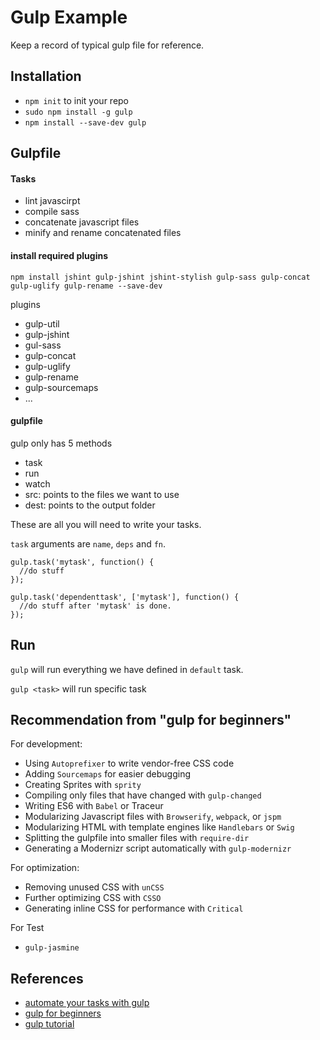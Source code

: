 # Gulp Example

Keep a record of typical gulp file for reference.

## Installation

- `npm init` to init your repo
- `sudo npm install -g gulp`
- `npm install --save-dev gulp`

## Gulpfile

#### Tasks

- lint javascirpt
- compile sass
- concatenate javascript files
- minify and rename concatenated files

#### install required plugins

```
npm install jshint gulp-jshint jshint-stylish gulp-sass gulp-concat gulp-uglify gulp-rename --save-dev 
```

plugins

- gulp-util
- gulp-jshint
- gul-sass
- gulp-concat
- gulp-uglify
- gulp-rename
- gulp-sourcemaps
- ...

#### gulpfile

gulp only has 5 methods

- task
- run
- watch
- src: points to the files we want to use
- dest: points to the output folder

These are all you will need to write your tasks.

`task` arguments are `name`, `deps` and `fn`.

```
gulp.task('mytask', function() {
  //do stuff
});

gulp.task('dependenttask', ['mytask'], function() {
  //do stuff after 'mytask' is done.
});
```

## Run

`gulp` will run everything we have defined in `default` task.

`gulp <task>` will run specific task

## Recommendation from "gulp for beginners"

For development:

- Using `Autoprefixer` to write vendor-free CSS code
- Adding `Sourcemaps` for easier debugging
- Creating Sprites with `sprity`
- Compiling only files that have changed with `gulp-changed`
- Writing ES6 with `Babel` or Traceur
- Modularizing Javascript files with `Browserify`, `webpack`, or `jspm`
- Modularizing HTML with template engines like `Handlebars` or `Swig`
- Splitting the gulpfile into smaller files with `require-dir`
- Generating a Modernizr script automatically with `gulp-modernizr`

For optimization:

- Removing unused CSS with `unCSS`
- Further optimizing CSS with `CSSO`
- Generating inline CSS for performance with `Critical`

For Test

- `gulp-jasmine`

## References

- [automate your tasks with gulp](https://scotch.io/tutorials/automate-your-tasks-easily-with-gulp-js)
- [gulp for beginners](https://css-tricks.com/gulp-for-beginners/)
- [gulp tutorial](https://github.com/kogakure/gulp-tutorial)
